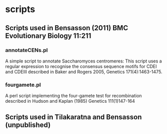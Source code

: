 # scripts

## Scripts used in Bensasson (2011) BMC Evolutionary Biology 11:211

### annotateCENs.pl

 A simple script to annotate Saccharomyces centromeres: This script uses a regular expression to recognise the consensus sequence motifs for CDEI and CDEIII described in Baker and Rogers 2005, Genetics 171(4):1463-1475.
### fourgamete.pl

A perl script implementing the four-gamete test for recombination described in Hudson and Kaplan (1985) Genetics 111(1)147-164

## Scripts used in Tilakaratna and Bensasson (unpublished)

###